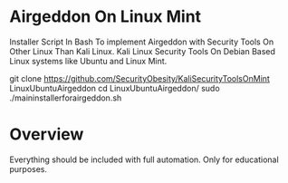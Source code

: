 # Airgeddon On Linux Mint
Installer Script In Bash To implement Airgeddon with Security Tools On Other Linux Than Kali Linux.
Kali Linux Security Tools On Debian Based Linux systems like Ubuntu and Linux Mint.

  git clone https://github.com/SecurityObesity/KaliSecurityToolsOnMint LinuxUbuntuAirgeddon
  cd LinuxUbuntuAirgeddon/
  sudo ./maininstallerforairgeddon.sh

# Overview
Everything should be included with full automation. Only for educational purposes. 
